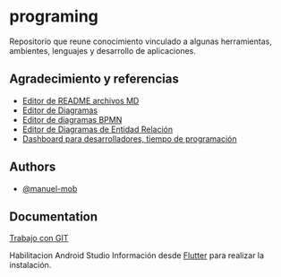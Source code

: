 # programing

Repositorio que reune conocimiento vinculado a algunas herramientas, ambientes, lenguajes y desarrollo de aplicaciones.

## Agradecimiento y referencias

 - [Editor de README archivos MD](https://readme.so/editor)
 - [Editor de Diagramas](https://excalidraw.com/)
 - [Editor de diagramas BPMN](https://demo.bpmn.io/)
 - [Editor de Diagramas de Entidad Relación](https://dbdiagram.io/home)
 - [Dashboard para desarrolladores, tiempo de programación](https://wakatime.com/)


## Authors

- [@manuel-mob](https://github.com/manuel-mob)


## Documentation

[Trabajo con GIT](git.md)

Habilitacion Android Studio
Información desde [Flutter](https://docs.flutter.dev/get-started/install/windows/mobile?tab=vscode) para realizar la instalación.
